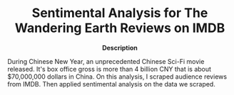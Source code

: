 # <center>Sentimental Analysis for The Wandering Earth Reviews on IMDB  </center>

**<center>Description</center>**  

During Chinese New Year, an unprecedented Chinese Sci-Fi movie released. It's box office gross is more than 4 billion CNY that is about $70,000,000 dollars in China. On this analysis, I scraped audience reviews from IMDB. Then applied sentimental analysis on the data we scraped.
